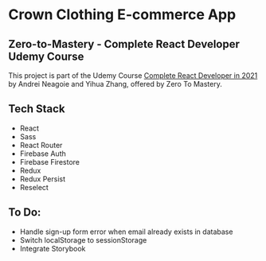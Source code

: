 # Crown Clothing E-commerce App

## Zero-to-Mastery - Complete React Developer Udemy Course
This project is part of the Udemy Course [Complete React Developer in 2021](https://www.udemy.com/course/complete-react-developer-zero-to-mastery/) by Andrei Neagoie and Yihua Zhang, offered by Zero To Mastery.

## Tech Stack
- React
- Sass
- React Router
- Firebase Auth
- Firebase Firestore
- Redux
- Redux Persist
- Reselect

## To Do: 
- Handle sign-up form error when email already exists in database
- Switch localStorage to sessionStorage
- Integrate Storybook